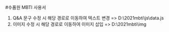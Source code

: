#수품원 MBTI 사용서

1. Q&A 문구 수정 시 해당 경로로 이동하여 텍스트 변경 => D:\2021mbti\js\data.js
2. 이미지 수정 시 해당 경로로 이동하여 이미지 삽입 => D:\2021mbti\img